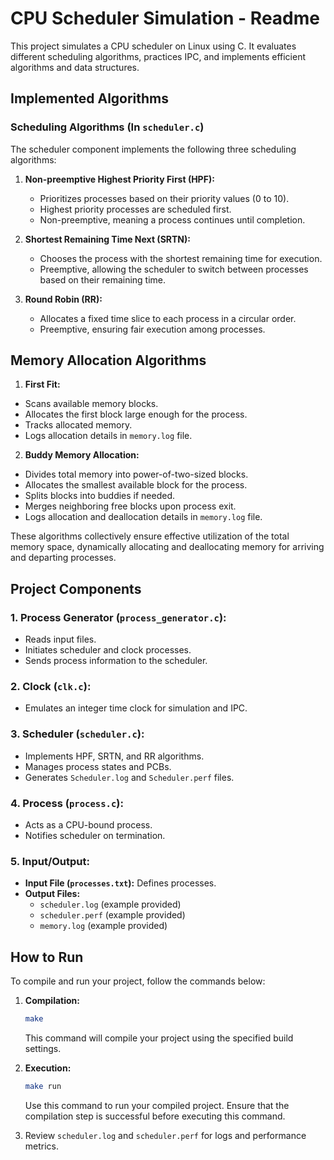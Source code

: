 # CPU Scheduler Simulation - Readme

This project simulates a CPU scheduler on Linux using C. It evaluates different scheduling algorithms, practices IPC, and implements efficient algorithms and data structures.

## Implemented Algorithms

### Scheduling Algorithms (In `scheduler.c`)

The scheduler component implements the following three scheduling algorithms:

1. **Non-preemptive Highest Priority First (HPF):**
   - Prioritizes processes based on their priority values (0 to 10).
   - Highest priority processes are scheduled first.
   - Non-preemptive, meaning a process continues until completion.

2. **Shortest Remaining Time Next (SRTN):**
   - Chooses the process with the shortest remaining time for execution.
   - Preemptive, allowing the scheduler to switch between processes based on their remaining time.

3. **Round Robin (RR):**
   - Allocates a fixed time slice to each process in a circular order.
   - Preemptive, ensuring fair execution among processes.
## Memory Allocation Algorithms

1. **First Fit:**
  - Scans available memory blocks.
  - Allocates the first block large enough for the process.
  - Tracks allocated memory.
  - Logs allocation details in `memory.log` file.

2. **Buddy Memory Allocation:**
  - Divides total memory into power-of-two-sized blocks.
  - Allocates the smallest available block for the process.
  - Splits blocks into buddies if needed.
  - Merges neighboring free blocks upon process exit.
  - Logs allocation and deallocation details in `memory.log` file.

These algorithms collectively ensure effective utilization of the total memory space, dynamically allocating and deallocating memory for arriving and departing processes.


## Project Components

### 1. Process Generator (`process_generator.c`):
- Reads input files.
- Initiates scheduler and clock processes.
- Sends process information to the scheduler.

### 2. Clock (`clk.c`):
- Emulates an integer time clock for simulation and IPC.

### 3. Scheduler (`scheduler.c`):
- Implements HPF, SRTN, and RR algorithms.
- Manages process states and PCBs.
- Generates `Scheduler.log` and `Scheduler.perf` files.

### 4. Process (`process.c`):
- Acts as a CPU-bound process.
- Notifies scheduler on termination.

### 5. Input/Output:
- **Input File (`processes.txt`):** Defines processes.
- **Output Files:**
   - `scheduler.log` (example provided)
   - `scheduler.perf` (example provided)
   - `memory.log` (example provided)

## How to Run

To compile and run your project, follow the commands below:

1. **Compilation:**
    ```bash
    make
    ```

    This command will compile your project using the specified build settings.

2. **Execution:**
    ```bash
    make run
    ```

    Use this command to run your compiled project. Ensure that the compilation step is successful before executing this command.

3. Review `scheduler.log` and `scheduler.perf` for logs and performance metrics.
